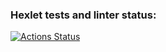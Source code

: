 ### Hexlet tests and linter status:
[![Actions Status](https://github.com/rachlenko/python-project-lvl1/workflows/hexlet-check/badge.svg)](https://github.com/rachlenko/python-project-lvl1/actions)
